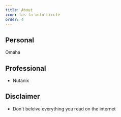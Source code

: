 ```yaml
---
title: About
icon: fas fa-info-circle
order: 4
---
```


## Personal
Omaha

## Professional
- Nutanix

## Disclaimer
- Don't beleive everything you read on the internet